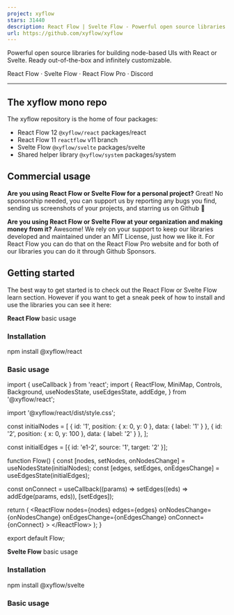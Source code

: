 ```yaml
---
project: xyflow
stars: 31440
description: React Flow | Svelte Flow - Powerful open source libraries for building node-based UIs with React (https://reactflow.dev) or Svelte (https://svelteflow.dev). Ready out-of-the-box and infinitely customizable.
url: https://github.com/xyflow/xyflow
---
```


Powerful open source libraries for building node-based UIs with React or Svelte. Ready out-of-the-box and infinitely customizable.

React Flow · Svelte Flow · React Flow Pro · Discord

* * *

The xyflow mono repo
--------------------

The xyflow repository is the home of four packages:

-   React Flow 12 `@xyflow/react` packages/react
-   React Flow 11 `reactflow` v11 branch
-   Svelte Flow `@xyflow/svelte` packages/svelte
-   Shared helper library `@xyflow/system` packages/system

Commercial usage
----------------

**Are you using React Flow or Svelte Flow for a personal project?** Great! No sponsorship needed, you can support us by reporting any bugs you find, sending us screenshots of your projects, and starring us on Github 🌟

**Are you using React Flow or Svelte Flow at your organization and making money from it?** Awesome! We rely on your support to keep our libraries developed and maintained under an MIT License, just how we like it. For React Flow you can do that on the React Flow Pro website and for both of our libraries you can do it through Github Sponsors.

Getting started
---------------

The best way to get started is to check out the React Flow or Svelte Flow learn section. However if you want to get a sneak peek of how to install and use the libraries you can see it here:

**React Flow** basic usage

### Installation

npm install @xyflow/react

### Basic usage

import { useCallback } from 'react';
import {
ReactFlow,
MiniMap,
Controls,
Background,
useNodesState,
useEdgesState,
addEdge,
} from '@xyflow/react';

import '@xyflow/react/dist/style.css';

const initialNodes \= \[
{ id: '1', position: { x: 0, y: 0 }, data: { label: '1' } },
{ id: '2', position: { x: 0, y: 100 }, data: { label: '2' } },
\];

const initialEdges \= \[{ id: 'e1-2', source: '1', target: '2' }\];

function Flow() {
const \[nodes, setNodes, onNodesChange\] \= useNodesState(initialNodes);
const \[edges, setEdges, onEdgesChange\] \= useEdgesState(initialEdges);

const onConnect \= useCallback((params) \=> setEdges((eds) \=> addEdge(params, eds)), \[setEdges\]);

return (
  <ReactFlow
    nodes\={nodes}
    edges\={edges}
    onNodesChange\={onNodesChange}
    onEdgesChange\={onEdgesChange}
    onConnect\={onConnect}
  \>
    <MiniMap />
    <Controls />
    <Background />
  </ReactFlow\>
);
}

export default Flow;

**Svelte Flow** basic usage

### Installation

npm install @xyflow/svelte

### Basic usage

<script lang\="ts"\>
import { writable } from 'svelte/store';
import {
  SvelteFlow,
  Controls,
  Background,
  BackgroundVariant,
  MiniMap,
} from '@xyflow/svelte';
import '@xyflow/svelte/dist/style.css'
const nodes \= writable(\[
  {
    id: '1',
    type: 'input',
    data: { label: 'Input Node' },
    position: { x: 0, y: 0 }
  },
  {
    id: '2',
    type: 'custom',
    data: { label: 'Node' },
    position: { x: 0, y: 150 }
  }
\]);
const edges \= writable(\[
  {
    id: '1-2',
    type: 'default',
    source: '1',
    target: '2',
    label: 'Edge Text'
  }
\]);
</script\>

<SvelteFlow
{nodes}
{edges}
fitView
on:nodeclick\={(event) \=> console.log('on node click', event)}
>
<Controls />
<Background variant\={BackgroundVariant.Dots} />
<MiniMap />
</SvelteFlow\>

Releases
--------

For releasing packages we are using changesets in combination with the changeset Github action. The rough idea is:

1.  create PRs for new features, updates and fixes (with a changeset if relevant for changelog)
2.  merge into main
3.  changset creates a PR that bumps all packages based on the changesets
4.  merge changeset PR if you want to release to Github and npm

Built by xyflow
---------------

React Flow and Svelte Flow are maintained by the xyflow team. If you need help or want to talk to us about a collaboration, reach out through our contact form or by joining our Discord Server.

License
-------

React Flow and Svelte Flow are MIT licensed.
